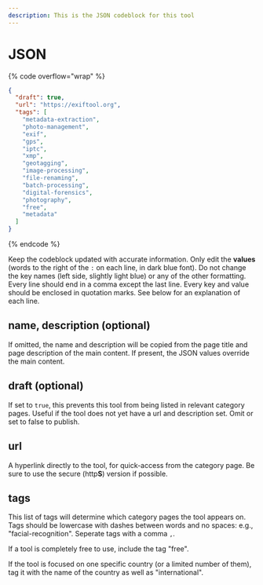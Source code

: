 ```yaml
---
description: This is the JSON codeblock for this tool
---
```


# JSON

{% code overflow="wrap" %}
```json
{
  "draft": true,
  "url": "https://exiftool.org",
  "tags": [
    "metadata-extraction",
    "photo-management",
    "exif",
    "gps",
    "iptc",
    "xmp",
    "geotagging",
    "image-processing",
    "file-renaming",
    "batch-processing",
    "digital-forensics",
    "photography",
    "free",
    "metadata"
  ]
}
```
{% endcode %}

Keep the codeblock updated with accurate information. Only edit the **values** (words to the right of the `:` on each line, in dark blue font). Do not change the key names (left side, slightly light blue) or any of the other formatting. Every line should end in a comma except the last line. Every key and value should be enclosed in quotation marks. See below for an explanation of each line.&#x20;

## name, description (optional)

If omitted, the name and description will be copied from the page title and page description of the main content. If present, the JSON values override the main content.

## draft (optional)

If set to `true`, this prevents this tool from being listed in relevant category pages. Useful if the tool does not yet have a url and description set. Omit or set to false to publish.

## url

A hyperlink directly to the tool, for quick-access from the category page. Be sure to use the secure (http**S**) version if possible.

## tags

This list of tags will determine which category pages the tool appears on. Tags should be lowercase with dashes between words and no spaces: e.g., "facial-recognition". Seperate tags with a comma `,`.

If a tool is completely free to use, include the tag "free".

If the tool is focused on one specific country (or a limited number of them), tag it with the name of the country as well as "international".


